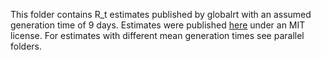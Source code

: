 This folder contains R_t estimates published by globalrt with an assumed generation time of 9 days. Estimates were published [here](https://github.com/crondonm/TrackingR) under an MIT license. For estimates with different mean generation times see parallel folders.
